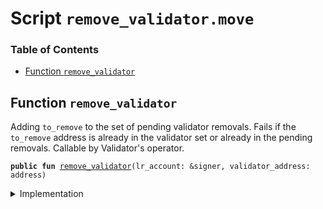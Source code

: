 
<a name="SCRIPT"></a>

# Script `remove_validator.move`

### Table of Contents

-  [Function `remove_validator`](#SCRIPT_remove_validator)



<a name="SCRIPT_remove_validator"></a>

## Function `remove_validator`

Adding
<code>to_remove</code> to the set of pending validator removals. Fails if
the
<code>to_remove</code> address is already in the validator set or already in the pending removals.
Callable by Validator's operator.


<pre><code><b>public</b> <b>fun</b> <a href="#SCRIPT_remove_validator">remove_validator</a>(lr_account: &signer, validator_address: address)
</code></pre>



<details>
<summary>Implementation</summary>


<pre><code><b>fun</b> <a href="#SCRIPT_remove_validator">remove_validator</a>(lr_account: &signer, validator_address: address) {
    <a href="../../modules/doc/LibraSystem.md#0x1_LibraSystem_remove_validator">LibraSystem::remove_validator</a>(lr_account, validator_address);
}
</code></pre>



</details>
